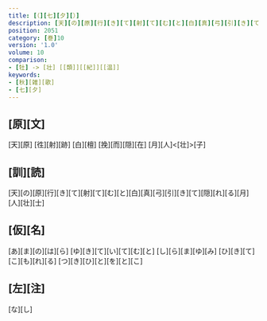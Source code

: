 ```yaml
---
title: [（][七][夕][）]
description: [天][の][原][行][き][て][射][て][む][と][白][真][弓][引][き][て][隠][れ][る][月][人][壮][士]
position: 2051
category: [巻]10
version: '1.0'
volume: 10
comparison:
- [牡] -> [壮] [[類]][[紀]][[温]]
keywords:
- [秋][雑][歌]
- [七][夕]
---
```


## [原][文]

[天][原] [徃][射][跡] [白][檀] [挽][而][隠][在] [月][人]<[壮]>[子]

## [訓][読]

[天][の][原][行][き][て][射][て][む][と][白][真][弓][引][き][て][隠][れ][る][月][人][壮][士]

## [仮][名]

[あ][ま][の][は][ら] [ゆ][き][て][い][て][む][と] [し][ら][ま][ゆ][み] [ひ][き][て][こ][も][れ][る] [つ][き][ひ][と][を][と][こ]

## [左][注]

[な][し]
